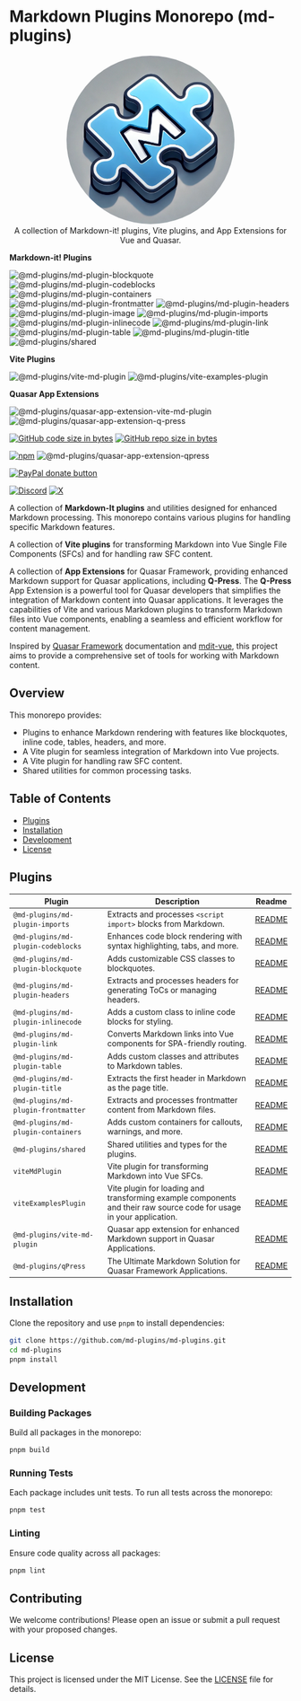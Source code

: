 # Markdown Plugins Monorepo (md-plugins)

<p align="center">
<a href="https://github.com/md-plugins/md-plugins">
  <img src="https://raw.githubusercontent.com/md-plugins/md-plugins/refs/heads/main/media/markdown-1024x1024.png" alt="md-plugins - Collection of Markdown-it! plugins for Vue and Quasar" width="300" style="border-radius: 50%;">
</a>
<br>
A collection of Markdown-it! plugins, Vite plugins, and App Extensions for Vue and Quasar.
</p>

<p><strong>Markdown-it! Plugins</strong></p>

![@md-plugins/md-plugin-blockquote](https://img.shields.io/npm/v/@md-plugins/md-plugin-blockquote?label=@md-plugins/md-plugin-blockquote)
![@md-plugins/md-plugin-codeblocks](https://img.shields.io/npm/v/@md-plugins/md-plugin-codeblocks?label=@md-plugins/md-plugin-codeblocks)
![@md-plugins/md-plugin-containers](https://img.shields.io/npm/v/@md-plugins/md-plugin-containers?label=@md-plugins/md-plugin-containers)
![@md-plugins/md-plugin-frontmatter](https://img.shields.io/npm/v/@md-plugins/md-plugin-frontmatter?label=@md-plugins/md-plugin-frontmatter)
![@md-plugins/md-plugin-headers](https://img.shields.io/npm/v/@md-plugins/md-plugin-headers?label=@md-plugins/md-plugin-headers)
![@md-plugins/md-plugin-image](https://img.shields.io/npm/v/@md-plugins/md-plugin-image?label=@md-plugins/md-plugin-image)
![@md-plugins/md-plugin-imports](https://img.shields.io/npm/v/@md-plugins/md-plugin-imports?label=@md-plugins/md-plugin-imports)
![@md-plugins/md-plugin-inlinecode](https://img.shields.io/npm/v/@md-plugins/md-plugin-inlinecode?label=@md-plugins/md-plugin-inlinecode)
![@md-plugins/md-plugin-link](https://img.shields.io/npm/v/@md-plugins/md-plugin-link?label=@md-plugins/md-plugin-link)
![@md-plugins/md-plugin-table](https://img.shields.io/npm/v/@md-plugins/md-plugin-table?label=@md-plugins/md-plugin-table)
![@md-plugins/md-plugin-title](https://img.shields.io/npm/v/@md-plugins/md-plugin-title?label=@md-plugins/md-plugin-title)
![@md-plugins/shared](https://img.shields.io/npm/v/@md-plugins/shared?label=@md-plugins/shared)

<p><strong>Vite Plugins</strong></p>

![@md-plugins/vite-md-plugin](https://img.shields.io/npm/v/@md-plugins/vite-md-plugin?label=@md-plugins/vite-md-plugin)
![@md-plugins/vite-examples-plugin](https://img.shields.io/npm/v/@md-plugins/vite-examples-plugin?label=@md-plugins/vite-examples-plugin)

<p><strong>Quasar App Extensions</strong></p>

![@md-plugins/quasar-app-extension-vite-md-plugin](https://img.shields.io/npm/v/@md-plugins/quasar-app-extension-vite-md-plugin?label=@md-plugins/quasar-app-extension-vite-md-plugin)
![@md-plugins/quasar-app-extension-q-press](https://img.shields.io/npm/v/@md-plugins/quasar-app-extension-q-press?label=@md-plugins/quasar-app-extension-q-press)

[![GitHub code size in bytes](https://img.shields.io/github/languages/code-size/md-plugins/md-plugins)]()
[![GitHub repo size in bytes](https://img.shields.io/github/repo-size/md-plugins/md-plugins)]()

[![npm](https://img.shields.io/npm/dt/@md-plugins/quasar-app-extension-qpress)](https://www.npmjs.com/package/@md-plugins/quasar-app-extension-qpress)
![@md-plugins/quasar-app-extension-qpress](https://img.shields.io/npm/dm/@md-plugins/quasar-app-extension-qpress)

<span class="badge-paypal"><a href="https://paypal.me/hawkeye64" title="Donate to this project using Paypal"><img src="https://img.shields.io/badge/paypal-donate-yellow.svg" alt="PayPal donate button" /></a></span>

[![Discord](https://img.shields.io/badge/discord-join%20server-738ADB?style=for-the-badge&logo=discord&logoColor=738ADB)](https://chat.quasar.dev)
[![X](https://img.shields.io/badge/follow-@jgalbraith64-1DA1F2?style=for-the-badge&logo=x&logoColor=1DA1F2)](https://twitter.com/jgalbraith64)

A collection of **Markdown-It plugins** and utilities designed for enhanced Markdown processing. This monorepo contains various plugins for handling specific Markdown features.

A collection of **Vite plugins** for transforming Markdown into Vue Single File Components (SFCs) and for handling raw SFC content.

A collection of **App Extensions** for Quasar Framework, providing enhanced Markdown support for Quasar applications, including **Q-Press**. The **Q-Press** App Extension is a powerful tool for Quasar developers that simplifies the integration of Markdown content into Quasar applications. It leverages the capabilities of Vite and various Markdown plugins to transform Markdown files into Vue components, enabling a seamless and efficient workflow for content management.

Inspired by [Quasar Framework](https://quasar.dev) documentation and [mdit-vue](https://github.com/mdit-vue/mdit-vue), this project aims to provide a comprehensive set of tools for working with Markdown content.

## Overview

This monorepo provides:

- Plugins to enhance Markdown rendering with features like blockquotes, inline code, tables, headers, and more.
- A Vite plugin for seamless integration of Markdown into Vue projects.
- A Vite plugin for handling raw SFC content.
- Shared utilities for common processing tasks.

## Table of Contents

- [Plugins](#plugins)
- [Installation](#installation)
- [Development](#development)
- [License](#license)

## Plugins

| Plugin                              | Description                                                                                                          | Readme                                             |
| ----------------------------------- | -------------------------------------------------------------------------------------------------------------------- | -------------------------------------------------- |
| `@md-plugins/md-plugin-imports`     | Extracts and processes `<script import>` blocks from Markdown.                                                       | [README](packages/md-plugin-imports/README.md)     |
| `@md-plugins/md-plugin-codeblocks`  | Enhances code block rendering with syntax highlighting, tabs, and more.                                              | [README](packages/md-plugin-codeblocks/README.md)  |
| `@md-plugins/md-plugin-blockquote`  | Adds customizable CSS classes to blockquotes.                                                                        | [README](packages/md-plugin-blockquote/README.md)  |
| `@md-plugins/md-plugin-headers`     | Extracts and processes headers for generating ToCs or managing headers.                                              | [README](packages/md-plugin-headers/README.md)     |
| `@md-plugins/md-plugin-inlinecode`  | Adds a custom class to inline code blocks for styling.                                                               | [README](packages/md-plugin-inlinecode/README.md)  |
| `@md-plugins/md-plugin-link`        | Converts Markdown links into Vue components for SPA-friendly routing.                                                | [README](packages/md-plugin-link/README.md)        |
| `@md-plugins/md-plugin-table`       | Adds custom classes and attributes to Markdown tables.                                                               | [README](packages/md-plugin-table/README.md)       |
| `@md-plugins/md-plugin-title`       | Extracts the first header in Markdown as the page title.                                                             | [README](packages/md-plugin-title/README.md)       |
| `@md-plugins/md-plugin-frontmatter` | Extracts and processes frontmatter content from Markdown files.                                                      | [README](packages/md-plugin-frontmatter/README.md) |
| `@md-plugins/md-plugin-containers`  | Adds custom containers for callouts, warnings, and more.                                                             | [README](packages/md-plugin-containers/README.md)  |
| `@md-plugins/shared`                | Shared utilities and types for the plugins.                                                                          | [README](packages/shared/README.md)                |
| `viteMdPlugin`                      | Vite plugin for transforming Markdown into Vue SFCs.                                                                 | [README](packages/viteMdPlugin/README.md)          |
| `viteExamplesPlugin`                | Vite plugin for loading and transforming example components and their raw source code for usage in your application. | [README](packages/viteExamplesPlugin/README.md)    |
| `@md-plugins/vite-md-plugin`        | Quasar app extension for enhanced Markdown support in Quasar Applications.                                           | [README](packages/viteMdPluginAppExt/README.md)    |
| `@md-plugins/qPress`                | The Ultimate Markdown Solution for Quasar Framework Applications.                                                    | [README](packages/qPress/README.md)                |

## Installation

Clone the repository and use `pnpm` to install dependencies:

```bash
git clone https://github.com/md-plugins/md-plugins.git
cd md-plugins
pnpm install
```

## Development

### Building Packages

Build all packages in the monorepo:

```bash
pnpm build
```

### Running Tests

Each package includes unit tests. To run all tests across the monorepo:

```bash
pnpm test
```

### Linting

Ensure code quality across all packages:

```bash
pnpm lint
```

## Contributing

We welcome contributions! Please open an issue or submit a pull request with your proposed changes.

## License

This project is licensed under the MIT License. See the [LICENSE](LICENSE.md) file for details.
